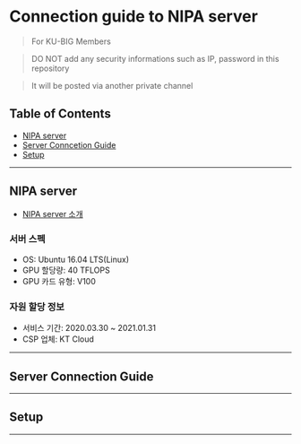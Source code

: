 
# Connection guide to NIPA server

> For KU-BIG Members

> DO NOT add any security informations such as IP, password in this repository

> It will be posted via another private channel

## Table of Contents


- [NIPA server](#nipa-server)
- [Server Conncetion Guide](#server-connection-guide)
- [Setup](#setup)

---

## NIPA server

- [NIPA server 소개](https://ai-korea.kr/hpc/selectHpc.do)

### 서버 스펙

- OS: Ubuntu 16.04 LTS(Linux)
- GPU 할당량: 40 TFLOPS
- GPU 카드 유형: V100

### 자원 할당 정보

- 서비스 기간: 2020.03.30 ~ 2021.01.31
- CSP 업체: KT Cloud


---

## Server Connection Guide

---

## Setup

---
